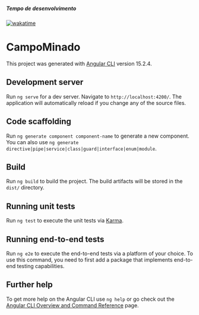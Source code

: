 ##### Tempo de desenvolvimento 
[![wakatime](https://wakatime.com/badge/user/625f0f1e-985a-4b5a-ba05-9d44b28831c1/project/49bbe041-5f9e-42a8-9e94-83e22c3e15f4.svg)](https://wakatime.com/badge/user/625f0f1e-985a-4b5a-ba05-9d44b28831c1/project/49bbe041-5f9e-42a8-9e94-83e22c3e15f4)

# CampoMinado

This project was generated with [Angular CLI](https://github.com/angular/angular-cli) version 15.2.4.

## Development server

Run `ng serve` for a dev server. Navigate to `http://localhost:4200/`. The application will automatically reload if you change any of the source files.

## Code scaffolding

Run `ng generate component component-name` to generate a new component. You can also use `ng generate directive|pipe|service|class|guard|interface|enum|module`.

## Build

Run `ng build` to build the project. The build artifacts will be stored in the `dist/` directory.

## Running unit tests

Run `ng test` to execute the unit tests via [Karma](https://karma-runner.github.io).

## Running end-to-end tests

Run `ng e2e` to execute the end-to-end tests via a platform of your choice. To use this command, you need to first add a package that implements end-to-end testing capabilities.

## Further help

To get more help on the Angular CLI use `ng help` or go check out the [Angular CLI Overview and Command Reference](https://angular.io/cli) page.
